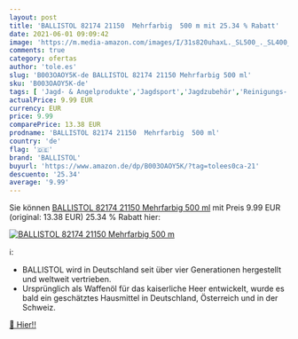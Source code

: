 ```yaml
---
layout: post
title: 'BALLISTOL 82174 21150  Mehrfarbig  500 m mit 25.34 % Rabatt'
date: 2021-06-01 09:09:42
image: 'https://m.media-amazon.com/images/I/31s820uhaxL._SL500_._SL400_.jpg'
comments: true
category: ofertas
author: 'tole.es'
slug: 'B003OAOY5K-de BALLISTOL 82174 21150 Mehrfarbig 500 ml'
sku: 'B003OAOY5K-de'
tags: [ 'Jagd- & Angelprodukte','Jagdsport','Jagdzubehör','Reinigungs- & Pflegemittel','Sport','Sport & Freizeit','ballistol', ]
actualPrice: 9.99 EUR
currency: EUR
price: 9.99
comparePrice: 13.38 EUR
prodname: 'BALLISTOL 82174 21150  Mehrfarbig  500 ml'
country: 'de'
flag: '🇩🇪'
brand: 'BALLISTOL'
buyurl: 'https://www.amazon.de/dp/B003OAOY5K/?tag=tolees0ca-21'
descuento: '25.34'
average: '9.99'
---
```


Sie können [BALLISTOL 82174 21150  Mehrfarbig  500 ml](https://www.amazon.de/dp/B003OAOY5K/?tag=tolees0ca-21) mit Preis 9.99 EUR (original: 13.38 EUR) 25.34 % Rabatt hier:

[![BALLISTOL 82174 21150  Mehrfarbig  500 m](https://m.media-amazon.com/images/I/31s820uhaxL._SL500_._SL400_.jpg)](https://www.amazon.de/dp/B003OAOY5K/?tag=tolees0ca-21)

ℹ️:

- BALLISTOL wird in Deutschland seit über vier Generationen hergestellt und weltweit vertrieben.
- Ursprünglich als Waffenöl für das kaiserliche Heer entwickelt, wurde es bald ein geschätztes Hausmittel in Deutschland, Österreich und in der Schweiz.

[🛒 Hier!!](https://www.amazon.de/dp/B003OAOY5K/?tag=tolees0ca-21)
